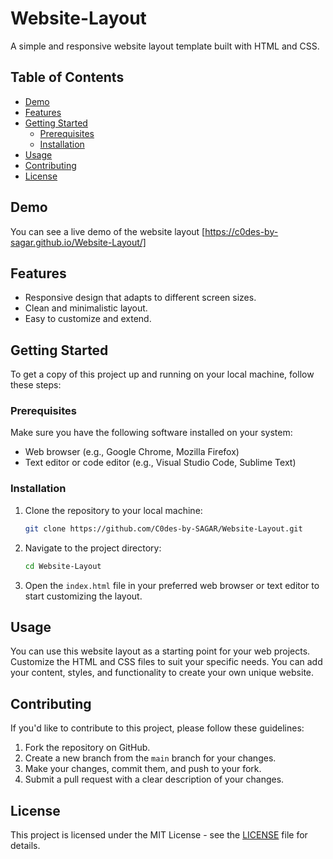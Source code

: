 # Website-Layout

A simple and responsive website layout template built with HTML and CSS.

## Table of Contents

- [Demo](#demo)
- [Features](#features)
- [Getting Started](#getting-started)
  - [Prerequisites](#prerequisites)
  - [Installation](#installation)
- [Usage](#usage)
- [Contributing](#contributing)
- [License](#license)

## Demo

You can see a live demo of the website layout [https://c0des-by-sagar.github.io/Website-Layout/]

## Features

- Responsive design that adapts to different screen sizes.
- Clean and minimalistic layout.
- Easy to customize and extend.

## Getting Started

To get a copy of this project up and running on your local machine, follow these steps:

### Prerequisites

Make sure you have the following software installed on your system:

- Web browser (e.g., Google Chrome, Mozilla Firefox)
- Text editor or code editor (e.g., Visual Studio Code, Sublime Text)

### Installation

1. Clone the repository to your local machine:

   ```bash
   git clone https://github.com/C0des-by-SAGAR/Website-Layout.git
   ```

2. Navigate to the project directory:

   ```bash
   cd Website-Layout
   ```

3. Open the `index.html` file in your preferred web browser or text editor to start customizing the layout.

## Usage

You can use this website layout as a starting point for your web projects. Customize the HTML and CSS files to suit your specific needs. You can add your content, styles, and functionality to create your own unique website.

## Contributing

If you'd like to contribute to this project, please follow these guidelines:

1. Fork the repository on GitHub.
2. Create a new branch from the `main` branch for your changes.
3. Make your changes, commit them, and push to your fork.
4. Submit a pull request with a clear description of your changes.

## License

This project is licensed under the MIT License - see the [LICENSE](LICENSE) file for details.
